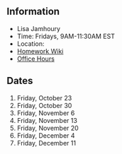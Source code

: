 ## Information

* Lisa Jamhoury
* Time: Fridays, 9AM-11:30AM EST
* Location:
* [Homework Wiki]()
* [Office Hours]()

## Dates

1. Friday, October 23
2. Friday, October 30
3. Friday, November 6
4. Friday, November 13
5. Friday, November 20
6. Friday, December 4
7. Friday, December 11

